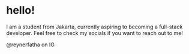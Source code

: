 # hello!
I am a student from Jakarta, currently aspiring to becoming a full-stack developer. Feel free to check my socials if you want to reach out to me!

@reynerfatha on IG

